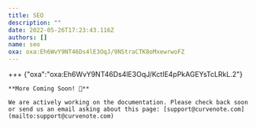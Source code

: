 ```yaml
---
title: SEO
description: ""
date: 2022-05-26T17:23:43.116Z
authors: []
name: seo
oxa: oxa:Eh6WvY9NT46Ds4lE3OqJ/9NStraCTK8oMxewrwoFZ
---
```


+++ {"oxa":"oxa:Eh6WvY9NT46Ds4lE3OqJ/KctIE4pPkAGEYsTcLRkL.2"}

````{important}
**More Coming Soon! 🚧**

We are actively working on the documentation. Please check back soon or send us an email asking about this page: [support@curvenote.com](mailto:support@curvenote.com)

````

